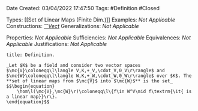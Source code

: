 <br />
<br />

Date Created: 03/04/2022 17:47:50
Tags: #Definition #Closed

Types: [[Set of Linear Maps (Finite Dim.)]]
Examples: _Not Applicable_
Constructions: [$\cat{Vect}$](Category%20of%20Vector%20Spaces.md)
Generalizations: _Not Applicable_

Properties: _Not Applicable_
Sufficiencies: _Not Applicable_
Equivalences: _Not Applicable_
Justifications: _Not Applicable_

``` ad-Definition
title: Definition.

_Let $K$ be a field and consider two vector spaces $\mc{V}\coloneqq\l\langle V,K,+_V,\cdot_V,0_V\r\rangle$ and $\mc{W}\coloneqq\l\langle W,K,+_W,\cdot_W,0_W\r\rangle$ over $K$. The **set of linear maps from $\mc{V}$ into $\mc{W}$** is the set_
$$\begin{equation}
    \hom\l(\mc{V},\mc{W}\r)\coloneqq\l\{f\in W^V\mid f\textrm{\it{ is a linear map}}\r\}.
\end{equation}$$

```
